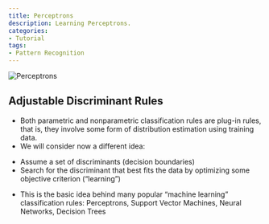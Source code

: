 ```yaml
---
title: Perceptrons
description: Learning Perceptrons.
categories:
- Tutorial
tags:
- Pattern Recognition
---
```



![Perceptrons](https://onlinecourses.science.psu.edu/stat857/sites/onlinecourses.science.psu.edu.stat857/files/lesson10/image_02.gif)
## Adjustable Discriminant Rules
+ Both parametric and nonparametric classification rules are plug-in rules, that is, they involve some form of distribution estimation using training data.
+ We will consider now a different idea:
- Assume a set of discriminants (decision boundaries)
- Search for the discriminant that best fits the data by optimizing some objective criterion (“learning”)
+ This is the basic idea behind many popular “machine learning” classification rules:
Perceptrons, Support Vector Machines, Neural Networks, Decision Trees
